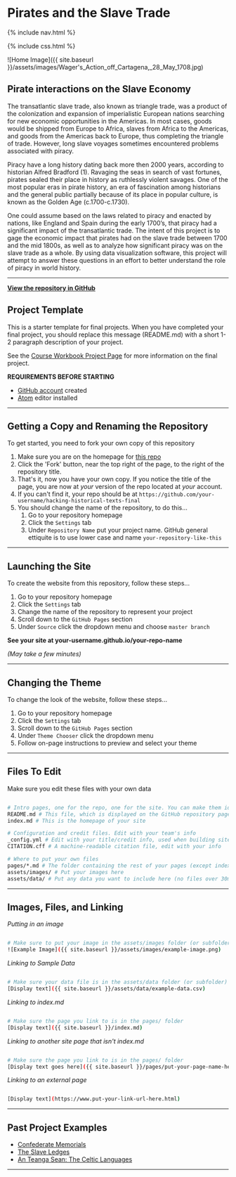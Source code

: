 # Pirates and the Slave Trade

{% include nav.html %}

{% include css.html %}

![Home Image]({{ site.baseurl }}/assets/images/Wager's_Action_off_Cartagena,_28_May_1708.jpg)

## Pirate interactions on the Slave Economy 


   The transatlantic slave trade, also known as triangle trade, was a product of the colonization and expansion of imperialistic European nations searching for new economic opportunities in the Americas. In most cases, goods would be shipped from Europe to Africa, slaves from Africa to the Americas, and goods from the Americas back to Europe, thus completing the triangle of trade. However, long slave voyages sometimes encountered problems associated with piracy. 

   Piracy have a long history dating back more then 2000 years, according to historian Alfred Bradford (1). Ravaging the seas in search of vast fortunes, pirates sealed their place in history as ruthlessly violent savages. One of the most popular eras in pirate history, an era of fascination among historians and the general public partially because of its place in popular culture, is known as the Golden Age (c.1700-c.1730).

   One could assume based on the laws related to piracy and enacted by nations, like England and Spain during the early 1700’s, that piracy had a significant impact of the transatlantic trade. The intent of this project is to gage the economic impact that pirates had on the slave trade between 1700 and the mid 1800s, as well as to analyze how significant piracy was on the slave trade as a whole. By using data visualization software, this project will attempt to answer these questions in an effort to better understand the role of piracy in world history. 
   
---

**[View the repository in GitHub](https://github.com/usf-portal/hacking-historical-texts-final)**


## Project Template

This is a starter template for final projects. When you have completed your final project, you should replace this message (README.md) with a short 1-2 paragraph description of your project.

See the [Course Workbook Project Page](https://theportus.github.io/hacking-historical-texts) for more information on the final project.

**REQUIREMENTS BEFORE STARTING**
+ [GitHub account](https://github.com) created
+ [Atom](https://atom.io) editor installed

---

## Getting a Copy and Renaming the Repository

To get started, you need to fork your own copy of this repository

1. Make sure you are on the homepage for [this repo](https://github.com/usf-portal/hacking-historical-texts-final)
2. Click the 'Fork' button, near the top right of the page, to the right of the repository title.
3. That's it, now you have your own copy. If you notice the title of the page, you are now at *your* version of the repo located at *your* account.
4. If you can't find it, your repo should be at `https://github.com/your-username/hacking-historical-texts-final`
5. You should change the name of the repository, to do this...
    1. Go to your repository homepage
    2. Click the `Settings` tab
    3. Under `Repository Name` put your project name. GitHub general ettiquite is to use lower case and name `your-repository-like-this`

---

## Launching the Site

To create the website from this repository, follow these steps...

1. Go to your repository homepage
2. Click the `Settings` tab
3. Change the name of the repository to represent your project
4. Scroll down to the `GitHub Pages` section
5. Under `Source` click the dropdown menu and choose `master branch`

**See your site at your-username.github.io/your-repo-name**

*(May take a few minutes)*

---

## Changing the Theme

To change the look of the website, follow these steps...

1. Go to your repository homepage
2. Click the `Settings` tab
3. Scroll down to the `GitHub Pages` section
4. Under `Theme Chooser` click the dropdown menu
5. Follow on-page instructions to preview and select your theme

---

## Files To Edit

Make sure you edit these files with your own data

```sh

# Intro pages, one for the repo, one for the site. You can make them identical
README.md # This file, which is displayed on the GitHub repository page
index.md # This is the homepage of your site

# Configuration and credit files. Edit with your team's info
_config.yml # Edit with your title/credit info, used when building site
CITATION.cff # A machine-readable citation file, edit with your info

# Where to put your own files
pages/*.md # The folder containing the rest of your pages (except index.md)
assets/images/ # Put your images here
assets/data/ # Put any data you want to include here (no files over 30mb)

```

---

## Images, Files, and Linking

*Putting in an image*

```sh

# Make sure to put your image in the assets/images folder (or subfolder)
![Example Image]({{ site.baseurl }}/assets/images/example-image.png)

```

*Linking to Sample Data*

```sh

# Make sure your data file is in the assets/data folder (or subfolder)
[Display text]({{ site.baseurl }}/assets/data/example-data.csv)

```

*Linking to index.md*

```sh

# Make sure the page you link to is in the pages/ folder
[Display text]({{ site.baseurl }}/index.md)

```

*Linking to another site page that isn't index.md*

```sh

# Make sure the page you link to is in the pages/ folder
[Display text goes here]({{ site.baseurl }}/pages/put-your-page-name-here.md)

```

*Linking to an external page*

```sh

[Display text](https://www.put-your-link-url-here.html)

```

---

## Past Project Examples

* [Confederate Memorials](http://confederate-memorials-project.readthedocs.io/)
* [The Slave Ledges](http://slave-ledger.readthedocs.io/en/latest/)
* [An Teanga Sean: The Celtic Languages](http://an-teanga-sean-the-celtic-languages.readthedocs.io/)

---
